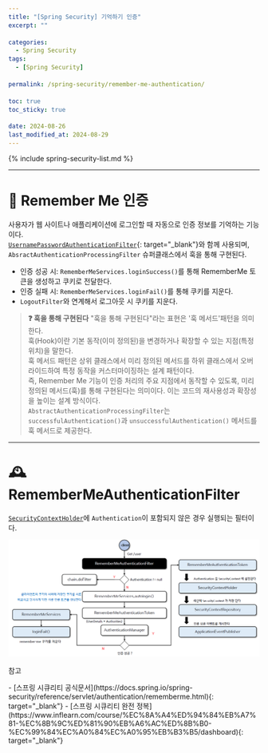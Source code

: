 ```yaml
---
title: "[Spring Security] 기억하기 인증"
excerpt: ""

categories:
  - Spring Security
tags:
  - [Spring Security]

permalink: /spring-security/remember-me-authentication/

toc: true
toc_sticky: true

date: 2024-08-26
last_modified_at: 2024-08-29
---
```


{% include spring-security-list.md %}

---
# 💾  Remember Me 인증
사용자가 웹 사이트나 애플리케이션에 로그인할 때 자동으로 인증 정보를 기억하는 기능이다.  
[`UsernamePasswordAuthenticationFilter`](https://ijnooyah.github.io/spring-security/form-based-authentication/#-%ED%8F%BC-%EA%B8%B0%EB%B0%98-%EC%9D%B8%EC%A6%9D-%ED%9D%90%EB%A6%84){: target="_blank"}와 함께 사용되며, `AbsractAuthenticationProcessingFilter` 슈퍼클래스에서 훅을 통해 구현된다.
- 인증 성공 시: `RememberMeServices.loginSuccess()`를 통해 RememberMe 토큰을 생성하고 쿠키로 전달한다.
- 인증 실패 시: `RememberMeServices.loginFail()`를 통해 쿠키를 지운다.
- `LogoutFilter`와 연계해서 로그아웃 시 쿠키를 지운다.

>**❓ 훅을 통해 구현된다**
"훅을 통해 구현된다"라는 표현은 '훅 메서드'패턴을 의미한다.  
훅(Hook)이란 기본 동작(이미 정의된)을 변경하거나 확장할 수 있는 지점(특정 위치)을 말한다.  
훅 메서드 패턴은 상위 클래스에서 미리 정의된 메서드를 하위 클래스에서 오버라이드하여 특정 동작을 커스터마이징하는 설계 패턴이다.  
즉, Remember Me 기능이 인증 처리의 주요 지점에서 동작할 수 있도록, 미리 정의된 메서드(훅)를 통해 구현된다는 의미이다. 이는 코드의 재사용성과 확장성을 높이는 설계 방식이다.   
`AbstractAuthenticationProcessingFilter`는 `successfulAuthentication()`과 `unsuccessfulAuthentication()` 메서드를 훅 메서드로 제공한다.

---

# 🕰️ RememberMeAuthenticationFilter
[`SecurityContextHolder`](https://ijnooyah.github.io/spring-security/authentication-architecture/#-securitycontextholder)에 `Authentication`이 포함되지 않은 경우 실행되는 필터이다.

![RememberMeAuthenticationFilter](/assets/images/posts_img/spring-security/remember-me-authentication/remembermeauthenticationfilter.png)


<p class="ref">참고</p>
- [스프링 시큐리티 공식문서](https://docs.spring.io/spring-security/reference/servlet/authentication/rememberme.html){: target="_blank"}
- [스프링 시큐리티 완전 정복](https://www.inflearn.com/course/%EC%8A%A4%ED%94%84%EB%A7%81-%EC%8B%9C%ED%81%90%EB%A6%AC%ED%8B%B0-%EC%99%84%EC%A0%84%EC%A0%95%EB%B3%B5/dashboard){: target="_blank"}

